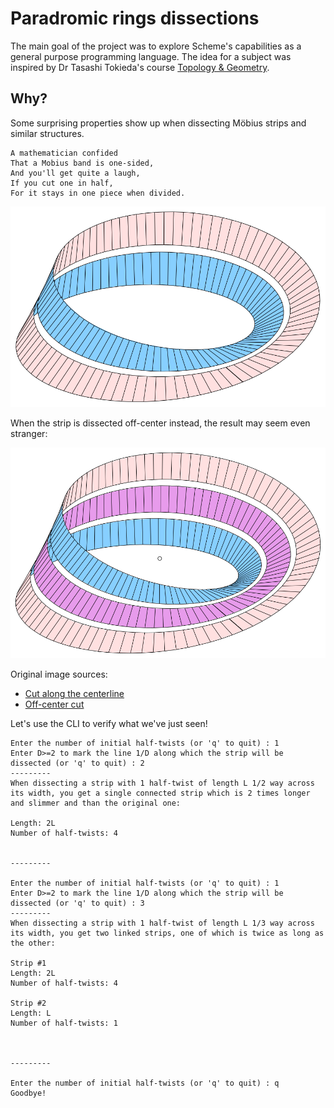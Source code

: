 # Paradromic rings dissections

The main goal of the project was to explore Scheme's capabilities as a general purpose programming language.
The idea for a subject was inspired by Dr Tasashi Tokieda's course [Topology & Geometry](https://youtu.be/SXHHvoaSctc?si=9bXOmKjzHKfTlmgv).

## Why?

Some surprising properties show up when dissecting Möbius strips and similar structures.

```text
A mathematician confided
That a Mobius band is one-sided,
And you'll get quite a laugh,
If you cut one in half,
For it stays in one piece when divided.
```

![Cut along the centerline](/assets/Moebiusband-1s.svg)

When the strip is dissected off-center instead, the result may seem even stranger:

![Off-center cut](/assets/Moebiusband-2s.svg)

Original image sources:

* [Cut along the centerline](https://commons.wikimedia.org/wiki/File:Moebiusband-1s.svg)
* [Off-center cut](https://commons.wikimedia.org/wiki/File:Moebiusband-2s.svg)

Let's use the CLI to verify what we've just seen!

```text
Enter the number of initial half-twists (or 'q' to quit) : 1
Enter D>=2 to mark the line 1/D along which the strip will be dissected (or 'q' to quit) : 2
---------
When dissecting a strip with 1 half-twist of length L 1/2 way across its width, you get a single connected strip which is 2 times longer and slimmer and than the original one:

Length: 2L
Number of half-twists: 4


---------

Enter the number of initial half-twists (or 'q' to quit) : 1
Enter D>=2 to mark the line 1/D along which the strip will be dissected (or 'q' to quit) : 3
---------
When dissecting a strip with 1 half-twist of length L 1/3 way across its width, you get two linked strips, one of which is twice as long as the other:

Strip #1
Length: 2L
Number of half-twists: 4

Strip #2
Length: L
Number of half-twists: 1



---------

Enter the number of initial half-twists (or 'q' to quit) : q
Goodbye!
```
